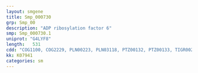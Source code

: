 ```yaml
---
layout: smgene
title: Smp_000730
grp: Smp_00
description: "ADP ribosylation factor 6"
smp: Smp_000730.1
uniprot: "G4LYF8"
length:   531
cdd: "COG1100, COG2229, PLN00223, PLN03118, PTZ00132, PTZ00133, TIGR00231, cd04149, cl21455, pfam00025, pfam00071, smart00177, smart00178"
kk: K07941
categories: sm
---
```


